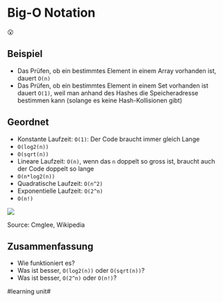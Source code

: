 # Big-O Notation
😮

## Beispiel

- Das Prüfen, ob ein bestimmtes Element in einem Array vorhanden ist, dauert `O(n)`
- Das Prüfen, ob ein bestimmtes Element in einem Set vorhanden ist dauert `O(1)`, weil man anhand des Hashes die Speicheradresse bestimmen kann (solange es keine Hash-Kollisionen gibt)

## Geordnet

- Konstante Laufzeit: `O(1)`: Der Code braucht immer gleich Lange
- `O(log2(n))`
- `O(sqrt(n))`
- Lineare Laufzeit: `O(n)`, wenn das `n` doppelt so gross ist, braucht auch der Code doppelt so lange
- `O(n*log2(n))`
- Quadratische Laufzeit: `O(n^2)`
- Exponentielle Laufzeit: `O(2^n)`
- `O(n!)`

![][image-1]

Source: Cmglee, Wikipedia

## Zusammenfassung
- Wie funktioniert es?
- Was ist besser, `O(log2(n))` oder `O(sqrt(n))`?
- Was ist besser, `O(2^n)` oder `O(n!)`?

[image-1]:	assets/2560px-Comparison_computational_complexity.svg.png

#learning unit#